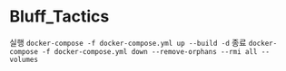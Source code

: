 ﻿# Bluff_Tactics


실행
``` docker-compose -f docker-compose.yml up --build -d ```
종료
``` docker-compose -f docker-compose.yml down --remove-orphans --rmi all --volumes ```
